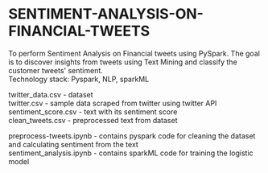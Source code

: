 # SENTIMENT-ANALYSIS-ON-FINANCIAL-TWEETS
To perform Sentiment Analysis on Financial tweets using PySpark. The goal is to discover insights from tweets using Text Mining and classify the customer tweets' sentiment.</br>
Technology stack: Pyspark, NLP, sparkML

twitter_data.csv - dataset</br>
twitter.csv - sample data scraped from twitter using twitter API</br>
sentiment_score.csv - text with its sentiment score</br>
clean_tweets.csv - preprocessed text from dataset</br>

preprocess-tweets.ipynb - contains pyspark code for cleaning the dataset and calculating sentiment from the text</br>
sentiment_analysis.ipynb - contains sparkML code for training the logistic model  
